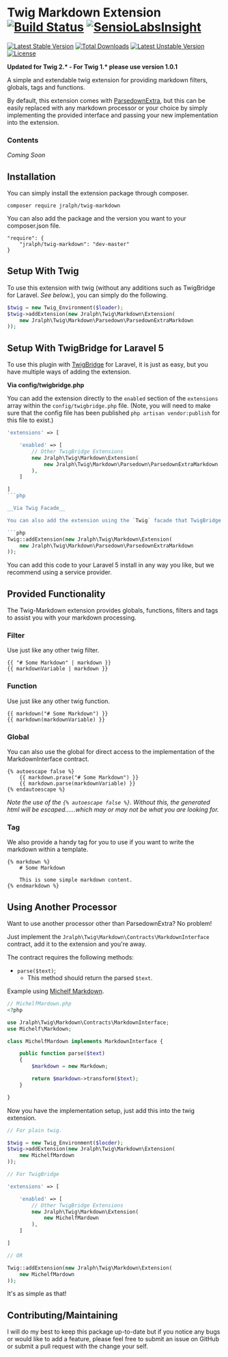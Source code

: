 # Twig Markdown Extension [![Build Status](https://travis-ci.org/jralph/Twig-Markdown.svg)](https://travis-ci.org/jralph/Twig-Markdown) [![SensioLabsInsight](https://insight.sensiolabs.com/projects/80e2775f-8963-4789-8c11-a9e63bb200b1/mini.png)](https://insight.sensiolabs.com/projects/80e2775f-8963-4789-8c11-a9e63bb200b1)

[![Latest Stable Version](https://poser.pugx.org/jralph/twig-markdown/v/stable.svg)](https://packagist.org/packages/jralph/twig-markdown) [![Total Downloads](https://poser.pugx.org/jralph/twig-markdown/downloads.svg)](https://packagist.org/packages/jralph/twig-markdown) [![Latest Unstable Version](https://poser.pugx.org/jralph/twig-markdown/v/unstable.svg)](https://packagist.org/packages/jralph/twig-markdown) [![License](https://poser.pugx.org/jralph/twig-markdown/license.svg)](https://packagist.org/packages/jralph/twig-markdown)

**Updated for Twig 2.\* - For Twig 1.\* please use version 1.0.1**

A simple and extendable twig extension for providing markdown filters, globals, tags and functions.

By default, this extension comes with [ParsedownExtra](https://github.com/erusev/parsedown-extra), but this can be easily replaced with any markdown processor or your choice by simply implementing the provided interface and passing your new implementation into the extension.

### Contents ###

_Coming Soon_

## Installation ##

You can simply install the extension package through composer.

    composer require jralph/twig-markdown

You can also add the package and the version you want to your composer.json file.

    "require": {
        "jralph/twig-markdown": "dev-master"
    }

## Setup With Twig ##

To use this extension with twig (without any additions such as TwigBridge for Laravel. _See below._), you can simply do the following.

```php
$twig = new Twig_Environment($loader);
$twig->addExtension(new Jralph\Twig\Markdown\Extension(
    new Jralph\Twig\Markdown\Parsedown\ParsedownExtraMarkdown
));
```

## Setup With TwigBridge for Laravel 5 ##

To use this plugin with [TwigBridge](https://github.com/rcrowe/TwigBridge) for Laravel, it is just as easy, but you have multiple ways of adding the extension.

__Via config/twigbridge.php__

You can add the extension directly to the `enabled` section of the `extensions` array within the `config/twigbridge.php` file. (Note, you will need to make sure that the config file has been published `php artisan vendor:publish` for this file to exist.)

```php
'extensions' => [

    'enabled' => [
        // Other TwigBridge Extensions
        new Jralph\Twig\Markdown\Extension(
            new Jralph\Twig\Markdown\Parsedown\ParsedownExtraMarkdown
        ),
    ]

]
```php

__Via Twig Facade__

You can also add the extension using the `Twig` facade that TwigBridge provides.

```php
Twig::addExtension(new Jralph\Twig\Markdown\Extension(
    new Jralph\Twig\Markdown\Parsedown\ParsedownExtraMarkdown
));
```

You can add this code to your Laravel 5 install in any way you like, but we recommend using a service provider.

## Provided Functionality ##

The Twig-Markdown extension provides globals, functions, filters and tags to assist you with your markdown processing.


### Filter

Use just like any other twig filter.

    {{ "# Some Markdown" | markdown }}
    {{ markdownVariable | markdown }}

### Function

Use just like any other twig function.

    {{ markdown("# Some Markdown") }}
    {{ markdown(markdownVariable) }}

### Global

You can also use the global for direct access to the implementation of the MarkdownInterface contract.

    {% autoescape false %}
        {{ markdown.prase("# Some Markdown") }}
        {{ markdown.parse(markdownVariable) }}
    {% endautoescape %}

_Note the use of the `{% autoescape false %}`. Without this, the generated html will be escaped......which may or may not be what you are looking for._

### Tag

We also provide a handy tag for you to use if you want to write the markdown within a template.

    {% markdown %}
        # Some Markdown

        This is some simple markdown content.
    {% endmarkdown %}

## Using Another Processor

Want to use another processor other than ParsedownExtra? No problem!

Just implement the `Jralph\Twig\Markdown\Contracts\MarkdownInterface` contract, add it to the extension and you're away.

The contract requires the following methods:

- `parse($text)`;
    - This method should return the parsed `$text`.

Example using [Michelf Markdown](https://github.com/michelf/php-markdown).

```php
// MichelfMardown.php
<?php

use Jralph\Twig\Markdown\Contracts\MarkdownInterface;
use Michelf\Markdown;

class MichelfMardown implements MarkdownInterface {

    public function parse($text)
    {
        $markdown = new Markdown;

        return $markdown->transform($text);
    }

}
```

Now you have the implementation setup, just add this into the twig extension.

```php
// For plain twig.

$twig = new Twig_Environment($locder);
$twig->addExtension(new Jralph\Twig\Markdown\Extension(
    new MichelfMardown
));

// For TwigBridge

'extensions' => [

    'enabled' => [
        // Other TwigBridge Extensions
        new Jralph\Twig\Markdown\Extension(
            new MichelfMardown
        ),
    ]

]

// OR

Twig::addExtension(new Jralph\Twig\Markdown\Extension(
    new MichelfMardown
));
```

It's as simple as that!

## Contributing/Maintaining

I will do my best to keep this package up-to-date but if you notice any bugs or would like to add a feature, please feel free to submit an issue on GitHub or submit a pull request with the change your self.
